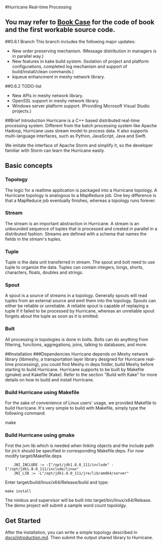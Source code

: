 #Hurricane Real-time Processing

## You may refer to [Book Case](https://github.com/samblg/hurricane/tree/book_case) for the code of book and the first workable source code.

##0.6.1 Branch
This branch includes the following major updates:

- New order preserving mechanism. (Message distribution in managers is in parallel way.)
- New features in kake build system. (Isolation of project and platform configurations, completed log mechanism and support of build/install/clean commands.)
- kqueue enhancment in meshy network library.

##0.6.2 TODO-list
- New APIs in meshy network library.
- OpenSSL support in meshy network library.
- Windows server platform support. (Providing Microsoft Visual Studio projects.)

##Brief Introduction
Hurricane is a C++ based distributed real-time processing system.
Different from the batch processing system like Apache Hadoop, 
Hurricane uses stream model to process data. It also supports multi-language interfaces, 
such as Python, JavaScript, Java and Swift.

We imitate the interface of Apache Storm and simplify it, 
so the developer familiar with Storm can learn the Hurricane easily.

## Basic concepts
### Topology
The logic for a realtime application is packaged into a Hurricane topology. 
A Hurricane topology is analogous to a MapReduce job. 
One key difference is that a MapReduce job eventually finishes, 
whereas a topology runs forever. 

### Stream
The stream is an important abstraction in Hurricane. 
A stream is an unbounded sequence of tuples that is processed and created in parallel in a distributed fashion.
Streams are defined with a schema that names the fields in the stream's tuples.

### Tuple
Tuple is the data unit transferred in stream. 
The spout and bolt need to use tuple to organize the data.
Tuples can contain integers, longs, shorts, characters, floats, doubles and strings.

### Spout
A spout is a source of streams in a topology.
Generally spouts will read tuples from an external source and emit them into the topology.
Spouts can either be reliable or unreliable.
A reliable spout is capable of replaying a tuple if it failed to be processed by Hurricane, whereas an unreliable spout forgets about the tuple as soon as it is emitted.

### Bolt
All processing in topologies is done in bolts. 
Bolts can do anything from filtering, functions, aggregations, joins, talking to databases, and more.

##Installation
###Dependencies
Hurricane depends on Meshy network library (libmeshy, a transportation layer library designed for Hurricane real-time processing), you could find Meshy in deps folder, build Meshy before starting to build Hurricane. 
Hurricane supports to be built by Makefile (gmake) and Kakefile (Kake). Refer to the section "Build with Kake" for more details on how to build and install Hurricane.

### Build Hurricane using Makefile
For the sake of convenience of Linux users' usage, we provided Makefile to build Hurricane.
It's very simple to build with Makefile, simply type the following command:

make

### Build Hurricane using gmake
First the jvm lib which is needed when linking objects and the include path for jni.h should be specified in corresponding Makefile.deps. For now modify target/Makefile.deps

```
    JNI_INCLUDE := -I"/opt/jdk1.8.0_111/include" -I"/opt/jdk1.8.0_111/include/linux"
    JNI_LIB := -L"/opt/jdk1.8.0_111/jre/lib/amd64/server"
```

Enter target/build/linux/x64/Release/build and type:

    make install

The nimbus and supervisor will be built into target/bin/linux/x64/Release. The demo project will submit a sample word count topololgy.

## Get Started
After the installation, you can write a simple topology described in [docs/introduction.md](https://github.com/samblg/hurricane/blob/master/docs/introduction.md). Then submit the output shared library to Hurricane.
